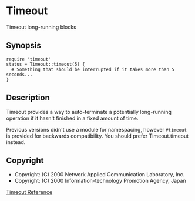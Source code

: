 # Timeout

Timeout long-running blocks

## Synopsis

    require 'timeout'
    status = Timeout::timeout(5) {
      # Something that should be interrupted if it takes more than 5 seconds...
    }

## Description

Timeout provides a way to auto-terminate a potentially long-running operation
if it hasn't finished in a fixed amount of time.

Previous versions didn't use a module for namespacing, however `#timeout` is
provided for backwards compatibility.  You should prefer Timeout.timeout
instead.

## Copyright

* Copyright: (C) 2000  Network Applied Communication Laboratory, Inc.
* Copyright: (C) 2000  Information-technology Promotion Agency, Japan


[Timeout Reference](https://ruby-doc.org/stdlib-2.5.0/libdoc/timeout/rdoc/Timeout.html)